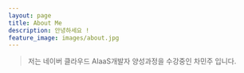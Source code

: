 ```yaml
---
layout: page
title: About Me
description: 안녕하세요 !
feature_image: images/about.jpg
---
```



>저는 네이버 클라우드 AIaaS개발자 양성과정을 수강중인 차민주 입니다.


